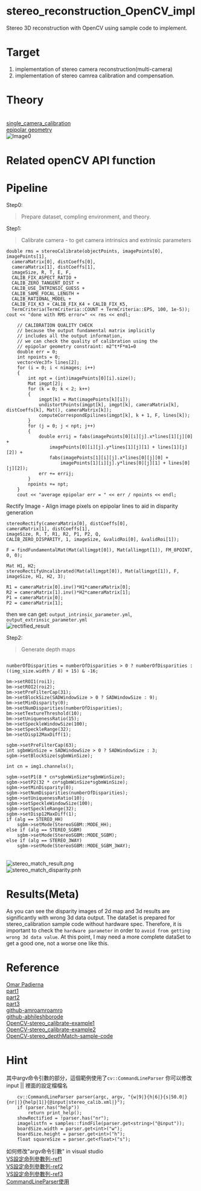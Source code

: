 # stereo_reconstruction_OpenCV_impl #
Stereo 3D reconstruction with OpenCV using sample code to implement.

# Target #
1. implementation of stereo camera reconstruction(multi-camera)
2. implementation of stereo camrea calibration and compensation.

# Theory #
<br>[single_camera_calibration](https://github.com/DC-Cheng/camera_calibration_OpenCV_impl)
<br>[epipolar geometry](https://en.wikipedia.org/wiki/Epipolar_geometry)
<br>![Image0](https://pic.pimg.tw/silverwind1982/1472199756-4228555464_n.png)

# Related openCV API function #

# Pipeline # 
Step0:
> Prepare dataset, compling environment, and theory.

Step1:
> Calibrate camera - to get camera intrinsics and extrinsic parameters
```
double rms = stereoCalibrate(objectPoints, imagePoints[0], imagePoints[1],
  cameraMatrix[0], distCoeffs[0],
  cameraMatrix[1], distCoeffs[1],
  imageSize, R, T, E, F,
  CALIB_FIX_ASPECT_RATIO +
  CALIB_ZERO_TANGENT_DIST +
  CALIB_USE_INTRINSIC_GUESS +
  CALIB_SAME_FOCAL_LENGTH +
  CALIB_RATIONAL_MODEL +
  CALIB_FIX_K3 + CALIB_FIX_K4 + CALIB_FIX_K5,
  TermCriteria(TermCriteria::COUNT + TermCriteria::EPS, 100, 1e-5));
cout << "done with RMS error=" << rms << endl;

	// CALIBRATION QUALITY CHECK
	// because the output fundamental matrix implicitly
	// includes all the output information,
	// we can check the quality of calibration using the
	// epipolar geometry constraint: m2^t*F*m1=0
	double err = 0;
	int npoints = 0;
	vector<Vec3f> lines[2];
	for (i = 0; i < nimages; i++)
	{
		int npt = (int)imagePoints[0][i].size();
		Mat imgpt[2];
		for (k = 0; k < 2; k++)
		{
			imgpt[k] = Mat(imagePoints[k][i]);
			undistortPoints(imgpt[k], imgpt[k], cameraMatrix[k], distCoeffs[k], Mat(), cameraMatrix[k]);
			computeCorrespondEpilines(imgpt[k], k + 1, F, lines[k]);
		}
		for (j = 0; j < npt; j++)
		{
			double errij = fabs(imagePoints[0][i][j].x*lines[1][j][0] +
				imagePoints[0][i][j].y*lines[1][j][1] + lines[1][j][2]) +
				fabs(imagePoints[1][i][j].x*lines[0][j][0] +
					imagePoints[1][i][j].y*lines[0][j][1] + lines[0][j][2]);
			err += errij;
		}
		npoints += npt;
	}
	cout << "average epipolar err = " << err / npoints << endl;

```
Rectify Image - Align image pixels on epipolar lines to aid in disparity generation
```
stereoRectify(cameraMatrix[0], distCoeffs[0],
cameraMatrix[1], distCoeffs[1],
imageSize, R, T, R1, R2, P1, P2, Q,
CALIB_ZERO_DISPARITY, 1, imageSize, &validRoi[0], &validRoi[1]);
```
```
F = findFundamentalMat(Mat(allimgpt[0]), Mat(allimgpt[1]), FM_8POINT, 0, 0);
```
```
Mat H1, H2;
stereoRectifyUncalibrated(Mat(allimgpt[0]), Mat(allimgpt[1]), F, imageSize, H1, H2, 3);

R1 = cameraMatrix[0].inv()*H1*cameraMatrix[0];
R2 = cameraMatrix[1].inv()*H2*cameraMatrix[1];
P1 = cameraMatrix[0];
P2 = cameraMatrix[1];
```
then we can get:
`output_intrinsic_parameter.yml`, `output_extrinsic_parameter.yml`
<br>![rectified_result](https://github.com/DC-Cheng/stereo_reconstruction_OpenCV_impl/blob/master/rectified_result.png?raw=true)

Step2:
> Generate depth maps
```

numberOfDisparities = numberOfDisparities > 0 ? numberOfDisparities : ((img_size.width / 8) + 15) & -16;

bm->setROI1(roi1);
bm->setROI2(roi2);
bm->setPreFilterCap(31);
bm->setBlockSize(SADWindowSize > 0 ? SADWindowSize : 9);
bm->setMinDisparity(0);
bm->setNumDisparities(numberOfDisparities);
bm->setTextureThreshold(10);
bm->setUniquenessRatio(15);
bm->setSpeckleWindowSize(100);
bm->setSpeckleRange(32);
bm->setDisp12MaxDiff(1);

sgbm->setPreFilterCap(63);
int sgbmWinSize = SADWindowSize > 0 ? SADWindowSize : 3;
sgbm->setBlockSize(sgbmWinSize);

int cn = img1.channels();

sgbm->setP1(8 * cn*sgbmWinSize*sgbmWinSize);
sgbm->setP2(32 * cn*sgbmWinSize*sgbmWinSize);
sgbm->setMinDisparity(0);
sgbm->setNumDisparities(numberOfDisparities);
sgbm->setUniquenessRatio(10);
sgbm->setSpeckleWindowSize(100);
sgbm->setSpeckleRange(32);
sgbm->setDisp12MaxDiff(1);
if (alg == STEREO_HH)
	sgbm->setMode(StereoSGBM::MODE_HH);
else if (alg == STEREO_SGBM)
	sgbm->setMode(StereoSGBM::MODE_SGBM);
else if (alg == STEREO_3WAY)
	sgbm->setMode(StereoSGBM::MODE_SGBM_3WAY);
```
<br>![stereo_match_result.png](https://user-images.githubusercontent.com/15167109/111280286-9b052280-8676-11eb-869e-8ae8df9714a4.png)
<br>![stereo_match_disparity.pnh](https://user-images.githubusercontent.com/15167109/111280438-cb4cc100-8676-11eb-9fe6-8ab4117f25a4.png)

# Results(Meta) #
As you can see the disparity images of 2d map and 3d results are significantly with wrong 3d data output.
The dataSet is prepared for stereo_calibration sample code without hardware spec.
Therefore, it is important to check the `hardware parameter` in order to `avoid from getting wrong 3d data value`.
At this point, I may need a more complete dataSet to get a good one, not a worse one like this.

# Reference #
[Omar Padierna](https://medium.com/@omar.ps16)
<br> [part1](https://becominghuman.ai/stereo-3d-reconstruction-with-opencv-using-an-iphone-camera-part-i-c013907d1ab5)
<br> [part2](https://medium.com/@omar.ps16/stereo-3d-reconstruction-with-opencv-using-an-iphone-camera-part-ii-77754b58bfe0)
<br> [part3](https://medium.com/@omar.ps16/stereo-3d-reconstruction-with-opencv-using-an-iphone-camera-part-iii-95460d3eddf0)
<br> [github-amroamroamro](http://amroamroamro.github.io/mexopencv/opencv/stereo_calibration_demo.html)
<br> [github-abhileshborode](https://github.com/abhileshborode/Stereo-depth-reconstruction)
<br> [OpenCV-stereo_calibrate-example1](https://github.com/opencv/opencv/blob/3.2.0/samples/cpp/stereo_calib.cpp)
<br> [OpenCV-stereo_calibrate-example2](https://ithelp.ithome.com.tw/articles/10223959)
<br> [OpenCV-stereo_depthMatch-sample-code](https://docs.opencv.org/master/dd/d53/tutorial_py_depthmap.html)

# Hint #
其中argv命令引數的部分，這個範例使用了`cv::CommandLineParser`
你可以修改input || 裡面的設定檔檔名
```
	cv::CommandLineParser parser(argc, argv, "{w|9|}{h|6|}{s|50.0|}{nr||}{help|1|}{@input|stereo_calib.xml|}");
	if (parser.has("help"))
		return print_help();
	showRectified = !parser.has("nr");
	imagelistfn = samples::findFile(parser.get<string>("@input"));
	boardSize.width = parser.get<int>("w");
	boardSize.height = parser.get<int>("h");
	float squareSize = parser.get<float>("s");
  ```

如何修改"argv命令引數" in visual studio
<br>[VS設定命列參數列-ref1](https://edisonx.pixnet.net/blog/post/57060736)
<br>[VS設定命列參數列-ref2](https://www.itread01.com/p/879116.html)
<br>[VS設定命列參數列-ref3](https://social.msdn.microsoft.com/Forums/en-US/20865ea1-ff94-41a7-b668-a7f24154f3b4/argc-and-argv-inputs?forum=vcmfcatl)
<br>[CommandLineParser使用](https://www.itread01.com/content/1541983112.html)
  
